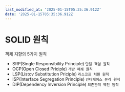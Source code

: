 ```yaml
---
last_modified_at: '2025-01-15T05:35:36.912Z'
date: '2025-01-15T05:35:36.912Z'
---
```

# SOLID 원칙 
객체 지향의 5가지 원칙 

- SRP(Single Responsibility Principle) `단일 책임 원칙`
- OCP(Open Closed Priciple) `개방 폐쇄 원칙`
- LSP(Listov Substitution Priciple) `리스코프 치환 원칙`
- ISP(Interface Segregation Principle) `인터페이스 분리 원칙`
- DIP(Dependency Inversion Principle) `의존관계 역전 원칙`
